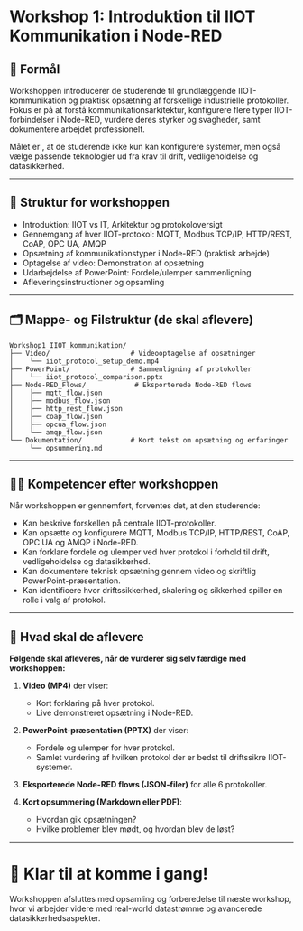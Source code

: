 # Workshop 1: Introduktion til IIOT Kommunikation i Node-RED

## 🌟 Formål
Workshoppen introducerer de studerende til grundlæggende IIOT-kommunikation og praktisk opsætning af forskellige industrielle protokoller. Fokus er på at forstå kommunikationsarkitektur, konfigurere flere typer IIOT-forbindelser i Node-RED, vurdere deres styrker og svagheder, samt dokumentere arbejdet professionelt.

Målet er , at de studerende ikke kun kan konfigurere systemer, men også vælge passende teknologier ud fra krav til drift, vedligeholdelse og datasikkerhed.

---

## 🔄 Struktur for workshoppen

- Introduktion: IIOT vs IT, Arkitektur og protokoloversigt
- Gennemgang af hver IIOT-protokol: MQTT, Modbus TCP/IP, HTTP/REST, CoAP, OPC UA, AMQP
- Opsætning af kommunikationstyper i Node-RED (praktisk arbejde)
- Optagelse af video: Demonstration af opsætning
- Udarbejdelse af PowerPoint: Fordele/ulemper sammenligning
- Afleveringsinstruktioner og opsamling

---

## 🗂️ Mappe- og Filstruktur (de skal aflevere)

```
Workshop1_IIOT_kommunikation/
├── Video/                    # Videooptagelse af opsætninger
│    └── iiot_protocol_setup_demo.mp4
├── PowerPoint/               # Sammenligning af protokoller
│    └── iiot_protocol_comparison.pptx
├── Node-RED_Flows/            # Eksporterede Node-RED flows
│    ├── mqtt_flow.json
│    ├── modbus_flow.json
│    ├── http_rest_flow.json
│    ├── coap_flow.json
│    ├── opcua_flow.json
│    └── amqp_flow.json
└── Dokumentation/            # Kort tekst om opsætning og erfaringer
     └── opsummering.md
```

---

## 👩‍💻 Kompetencer efter workshoppen

Når workshoppen er gennemført, forventes det, at den studerende:

- Kan beskrive forskellen på centrale IIOT-protokoller.
- Kan opsætte og konfigurere MQTT, Modbus TCP/IP, HTTP/REST, CoAP, OPC UA og AMQP i Node-RED.
- Kan forklare fordele og ulemper ved hver protokol i forhold til drift, vedligeholdelse og datasikkerhed.
- Kan dokumentere teknisk opsætning gennem video og skriftlig PowerPoint-præsentation.
- Kan identificere hvor driftssikkerhed, skalering og sikkerhed spiller en rolle i valg af protokol.

---

## 📅 Hvad skal de aflevere

**Følgende skal afleveres, når de vurderer sig selv færdige med workshoppen:**

1. **Video (MP4)** der viser:
   - Kort forklaring på hver protokol.
   - Live demonstreret opsætning i Node-RED.

2. **PowerPoint-præsentation (PPTX)** der viser:
   - Fordele og ulemper for hver protokol.
   - Samlet vurdering af hvilken protokol der er bedst til driftssikre IIOT-systemer.

3. **Eksporterede Node-RED flows (JSON-filer)** for alle 6 protokoller.

4. **Kort opsummering (Markdown eller PDF)**:
   - Hvordan gik opsætningen?
   - Hvilke problemer blev mødt, og hvordan blev de løst?

---

# 🎉 Klar til at komme i gang!
Workshoppen afsluttes med opsamling og forberedelse til næste workshop, hvor vi arbejder videre med real-world datastrømme og avancerede datasikkerhedsaspekter.

